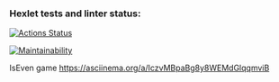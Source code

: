 ### Hexlet tests and linter status:
[![Actions Status](https://github.com/DashtoPieces/frontend-project-44/actions/workflows/hexlet-check.yml/badge.svg)](https://github.com/DashtoPieces/frontend-project-44/actions)

[![Maintainability](https://api.codeclimate.com/v1/badges/5c902de97ede77ca73d1/maintainability)](https://codeclimate.com/github/DashtoPieces/frontend-project-44/maintainability)

IsEven game https://asciinema.org/a/IczvMBpaBg8y8WEMdGlqqmviB